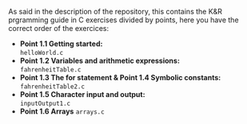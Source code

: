 As said in the description of the repository, this contains the K&R prgramming guide in C exercises divided by points, here you have the correct order of the exercices:
- **Point 1.1 Getting started:**  
  `helloWorld.c`
- **Point 1.2 Variables and arithmetic expressions:**  
  `fahrenheitTable.c`
- **Point 1.3 The for statement & Point 1.4 Symbolic constants:**  
  `fahrenheitTable2.c`
- **Point 1.5 Character input and output:**  
  `inputOutput1.c`
- **Point 1.6 Arrays**
  `arrays.c`
    
